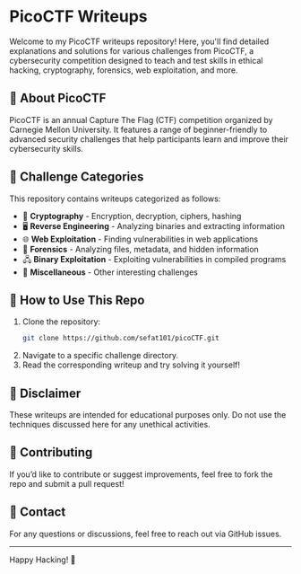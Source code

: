 # PicoCTF Writeups

Welcome to my PicoCTF writeups repository! Here, you'll find detailed explanations and solutions for various challenges from PicoCTF, a cybersecurity competition designed to teach and test skills in ethical hacking, cryptography, forensics, web exploitation, and more.

## 📌 About PicoCTF
PicoCTF is an annual Capture The Flag (CTF) competition organized by Carnegie Mellon University. It features a range of beginner-friendly to advanced security challenges that help participants learn and improve their cybersecurity skills.

## 📂 Challenge Categories
This repository contains writeups categorized as follows:
- 🔐 **Cryptography** - Encryption, decryption, ciphers, hashing
- 🖥 **Reverse Engineering** - Analyzing binaries and extracting information
- 🌐 **Web Exploitation** - Finding vulnerabilities in web applications
- 🔎 **Forensics** - Analyzing files, metadata, and hidden information
- 🖧 **Binary Exploitation** - Exploiting vulnerabilities in compiled programs
- 📜 **Miscellaneous** - Other interesting challenges

## 🚀 How to Use This Repo
1. Clone the repository:
   ```bash
   git clone https://github.com/sefat101/picoCTF.git
   ```
2. Navigate to a specific challenge directory.
3. Read the corresponding writeup and try solving it yourself!

## 📌 Disclaimer
These writeups are intended for educational purposes only. Do not use the techniques discussed here for any unethical activities.

## 🤝 Contributing
If you’d like to contribute or suggest improvements, feel free to fork the repo and submit a pull request!

## 📧 Contact
For any questions or discussions, feel free to reach out via GitHub issues.

---
Happy Hacking! 🚀
